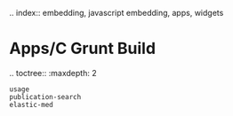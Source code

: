 .. index:: embedding, javascript embedding, apps, widgets

Apps/C Grunt Build
==================

.. toctree::
    :maxdepth: 2
      
    usage
    publication-search
    elastic-med
